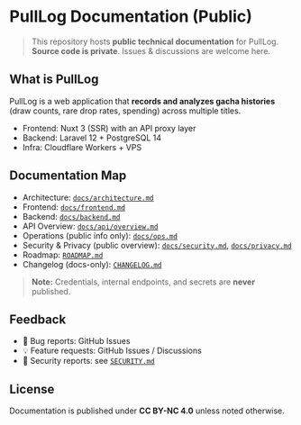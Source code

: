 # PullLog Documentation (Public)

> This repository hosts **public technical documentation** for PullLog.  
> **Source code is private**. Issues & discussions are welcome here.

## What is PullLog
PullLog is a web application that **records and analyzes gacha histories** (draw counts, rare drop rates, spending) across multiple titles.

- Frontend: Nuxt 3 (SSR) with an API proxy layer
- Backend: Laravel 12 + PostgreSQL 14
- Infra: Cloudflare Workers + VPS

## Documentation Map
- Architecture: [`docs/architecture.md`](docs/architecture.md)
- Frontend: [`docs/frontend.md`](docs/frontend.md)
- Backend: [`docs/backend.md`](docs/backend.md)
- API Overview: [`docs/api/overview.md`](docs/api/overview.md)
- Operations (public info only): [`docs/ops.md`](docs/ops.md)
- Security & Privacy (public overview): [`docs/security.md`](docs/security.md), [`docs/privacy.md`](docs/privacy.md)
- Roadmap: [`ROADMAP.md`](ROADMAP.md)
- Changelog (docs-only): [`CHANGELOG.md`](CHANGELOG.md)

> **Note:** Credentials, internal endpoints, and secrets are **never** published.

## Feedback
- 🐞 Bug reports: GitHub Issues
- 💡 Feature requests: GitHub Issues / Discussions
- 🔐 Security reports: see [`SECURITY.md`](SECURITY.md)

## License
Documentation is published under **CC BY-NC 4.0** unless noted otherwise.
